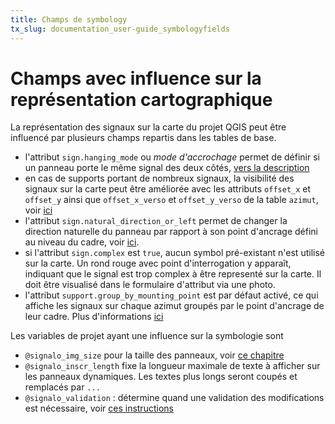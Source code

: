 ```yaml
---
title: Champs de symbology
tx_slug: documentation_user-guide_symbologyfields
---
```


# Champs avec influence sur la représentation cartographique

La représentation des signaux sur la carte du projet QGIS peut être influencé par plusieurs champs repartis dans les tables de base.

- l'attribut `sign.hanging_mode` ou *mode d'accrochage* permet de définir si un panneau porte le même signal des deux côtés, [vers la description](https://signalo.ch/user-guide/advanced/doublesided/)
- en cas de supports portant de nombreux signaux, la visibilité des signaux sur la carte peut être améliorée avec les attributs `offset_x` et `offset_y` ainsi que `offset_x_verso` et `offset_y_verso` de la table `azimut`, voir [ici](https://signalo.ch/user-guide/advanced/offset/)
- l'attribut `sign.natural_direction_or_left` permet de changer la direction naturelle du panneau par rapport à son point d'ancrage défini au niveau du cadre, voir [ici](https://signalo.ch/user-guide/directionalsigns/).
- si l'attribut `sign.complex` est `true`, aucun symbol pré-existant n'est utilisé sur la carte. Un rond rouge avec point d'interrogation y apparaît, indiquant que le signal est trop complex à être representé sur la carte. Il doit être visualisé dans le formulaire d'attribut via une photo.
- l'attribut `support.group_by_mounting_point` est par défaut activé, ce qui affiche les signaux sur chaque azimut groupés par le point d'ancrage de leur cadre. Plus d'informations [ici](https://www.signalo.ch/advanced/group_by_mounting_point)

Les variables de projet ayant une influence sur la symbologie sont
- `@signalo_img_size` pour la taille des panneaux, voir [ce chapitre](https://www.signalo.ch/advanced/size)
- `@signalo_inscr_length` fixe la longueur maximale de texte à afficher sur les panneaux dynamiques. Les textes plus longs seront coupés et remplacés par `...`
- `@signalo_validation` : détermine quand une validation des modifications est nécessaire, voir [ces instructions](https://signalo.ch/user-guide/validation/)
